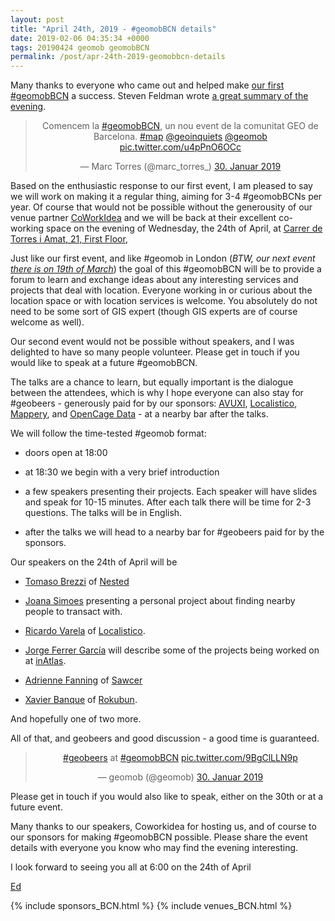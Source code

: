 ```yaml
--- 
layout: post
title: "April 24th, 2019 - #geomobBCN details"
date: 2019-02-06 04:35:34 +0000
tags: 20190424 geomob geomobBCN
permalink: /post/apr-24th-2019-geomobbcn-details
---
```


Many thanks to everyone who came out and helped make
[our first #geomobBCN](/post/jan-30th-2019-geomob-barcelona-details)
a success. Steven Feldman wrote [a great summary of the evening](https://knowwhereconsulting.co.uk/blog/geomob-bcn-is-born/).

<center>
<blockquote class="twitter-tweet" data-lang="en"><p lang="ca" dir="ltr">Comencem la <a href="https://twitter.com/hashtag/geomobBCN?src=hash&amp;ref_src=twsrc%5Etfw">#geomobBCN</a>, un nou event de la comunitat GEO de Barcelona. <a href="https://twitter.com/hashtag/map?src=hash&amp;ref_src=twsrc%5Etfw">#map</a> <a href="https://twitter.com/geoinquiets?ref_src=twsrc%5Etfw">@geoinquiets</a> <a href="https://twitter.com/geomob?ref_src=twsrc%5Etfw">@geomob</a> <a href="https://t.co/u4pPnO6OCc">pic.twitter.com/u4pPnO6OCc</a></p>&mdash; Marc Torres (@marc_torres_) <a href="https://twitter.com/marc_torres_/status/1090664048226697222?ref_src=twsrc%5Etfw">30. Januar 2019</a></blockquote>
</center>
<script async src="https://platform.twitter.com/widgets.js" charset="utf-8"></script>


Based on the enthusiastic response to our first event, I am pleased to say
we will work on making it a regular thing, aiming for 3-4 #geomobBCNs per year.
Of course that would not be possible without the generousity of our venue
partner [CoWorkIdea](https://coworkidea.com/en/) and we will be back at their
excellent co-working space on the evening of Wednesday, the 24th of April,
at [Carrer de Torres i Amat, 21, First Floor](https://goo.gl/maps/wEAX4uRU8EN2),

Just like our first event, and like #geomob in London (_BTW, our next event [there is on 19th of March](/post/mar-19th-2019-geomob-details)_) the goal of this
#geomobBCN will be to provide a forum to learn and exchange ideas about any
interesting services and projects that deal with location. Everyone working in
or curious about the location space or with location services is welcome. You
absolutely do not need to be some sort of GIS expert (though GIS experts are
of course welcome as well).

Our second event would not be possible without speakers, and I was delighted
to have so many people volunteer. Please get in touch if you would like
to speak at a future #geomobBCN.

The talks are a chance to learn, but equally important is the dialogue between
the attendees, which is why I hope everyone can also stay for #geobeers -
generously paid for by our sponsors:
[AVUXI](https://www.avuxi.com),
[Localistico](https://localistico.com/),
[Mappery](http://mappery.org),
and
[OpenCage Data](https://opencagedata.com/) - at a nearby bar after the talks. 

We will follow the time-tested #geomob format:

* doors open at 18:00

* at 18:30 we begin with a very brief introduction

* a few speakers presenting their projects. Each speaker will have slides and
speak for 10-15 minutes. After each talk there will be time for 2-3 questions.
The talks will be in English.

* after the talks we will head to a nearby bar for #geobeers paid for by the
sponsors. 

Our speakers on the 24th of April will be

* [Tomaso Brezzi](https://twitter.com/TomasoBrezzi) of [Nested](https://nested.net/)

* [Joana Simoes](https://twitter.com/doublebyte) presenting a personal project about finding nearby people to transact with.

* [Ricardo Varela](https://twitter.com/phoebe) of [Localistico](https://localistico.com/).

* [Jorge Ferrer García](https://twitter.com/jfsebastian) will describe some of the projects being worked on at [inAtlas](http://www.inatlas.com).

* [Adrienne Fanning](https://www.linkedin.com/in/adrienne-fanning-460b9340/) of [Sawcer](https://www.sawcer.com)

* [Xavier Banque](https://twitter.com/xavierbanque) of [Rokubun](https://rokubun.cat/).

And hopefully one of two more.

All of that, and geobeers and good discussion - a good time is guaranteed.

<center>
<blockquote class="twitter-tweet" data-lang="en"><p lang="und" dir="ltr"><a href="https://twitter.com/hashtag/geobeers?src=hash&amp;ref_src=twsrc%5Etfw">#geobeers</a> at <a href="https://twitter.com/hashtag/geomobBCN?src=hash&amp;ref_src=twsrc%5Etfw">#geomobBCN</a> <a href="https://t.co/9BgClLLN9p">pic.twitter.com/9BgClLLN9p</a></p>&mdash; geomob (@geomob) <a href="https://twitter.com/geomob/status/1090693746000318470?ref_src=twsrc%5Etfw">30. Januar 2019</a></blockquote>
</center>
<script async src="https://platform.twitter.com/widgets.js" charset="utf-8"></script>


Please get in touch if you would also like to speak, either on the 30th or at
a future event.

Many thanks to our speakers, Coworkidea for hosting us, and of course to our
sponsors for making #geomobBCN possible.
Please share the event details with everyone you know who may find the
evening interesting.

I look forward to seeing you all at 6:00 on the 24th of April 

[Ed](https://twitter.com/freyfogle)

{% include sponsors_BCN.html %}
{% include venues_BCN.html %}


